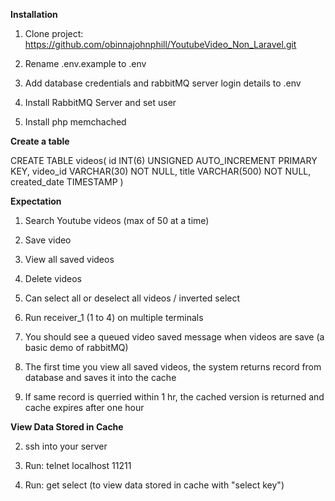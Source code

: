 **Installation**

1. Clone project: https://github.com/obinnajohnphill/YoutubeVideo_Non_Laravel.git

2. Rename .env.example to .env

3. Add database credentials and rabbitMQ server login details to .env

4. Install RabbitMQ Server and set user

5. Install php memchached



**Create a table**

CREATE TABLE videos(
id INT(6) UNSIGNED AUTO_INCREMENT PRIMARY KEY,
video_id VARCHAR(30) NOT NULL,
title VARCHAR(500) NOT NULL,
created_date TIMESTAMP
)


**Expectation**

1. Search Youtube videos (max of 50 at a time)

2. Save video

3. View all saved videos

4. Delete videos 

5. Can select all or deselect all videos / inverted select

6. Run receiver_1 (1 to 4) on multiple terminals

7. You should see a queued video saved message when videos are save (a basic demo of rabbitMQ)

8. The first time you view all saved videos, the system returns record from database and saves it into the cache

9. If same record is querried within 1 hr, the cached version is returned and cache expires after one hour 

**View Data Stored in Cache**

2. ssh into your server 

1. Run: telnet localhost 11211 

3. Run: get select (to view data stored in cache with "select key")
